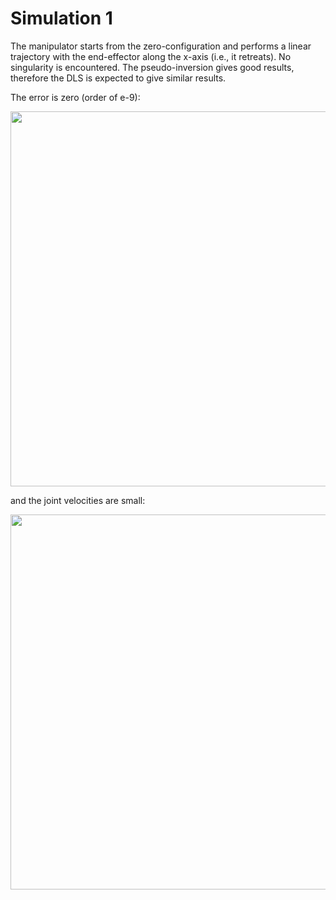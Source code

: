 # Simulation 1

The manipulator starts from the zero-configuration and performs a linear trajectory with the end-effector along the x-axis (i.e., it retreats). No singularity is encountered. The pseudo-inversion gives good results, therefore the DLS is expected to give similar results.

The error is zero (order of e-9):

<p align="center"> <img width=600 src="https://user-images.githubusercontent.com/62264708/83743665-536b5800-a65b-11ea-9d29-b299644437fb.jpg"> </p>

and the joint velocities are small:

<p align="center"> <img width=600 src="https://user-images.githubusercontent.com/62264708/83743666-5403ee80-a65b-11ea-8cde-36e8288f341c.jpg"> </p>
